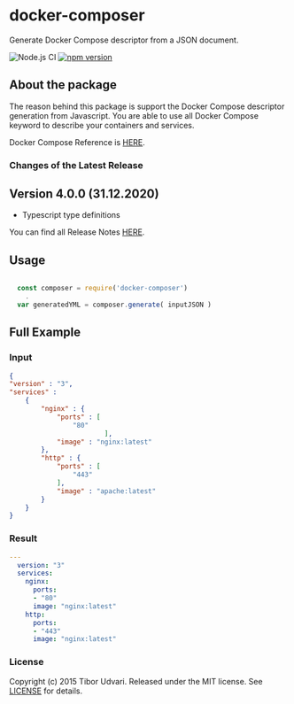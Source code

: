 # docker-composer

Generate Docker Compose descriptor from a JSON document.

![Node.js CI](https://github.com/tudvari/docker-composer/workflows/Node.js%20CI/badge.svg)
[![npm version](https://badge.fury.io/js/docker-composer.svg)](https://badge.fury.io/js/docker-composer)

## About the package

The reason behind this package is support the Docker Compose descriptor generation from Javascript. You are able to use all Docker Compose keyword to describe your containers and services.


Docker Compose Reference is [HERE](https://docs.docker.com/compose/compose-file/).

###  Changes of the Latest Release

## Version 4.0.0 (31.12.2020)
- Typescript type definitions


You can find all Release Notes [HERE](https://github.com/tudvari/docker-composer/blob/master/ReleaseNotes.md).

## Usage

```javascript

  const composer = require('docker-composer')
    .
  var generatedYML = composer.generate( inputJSON )
```

## Full Example

### Input

```json
{
"version" : "3",
"services" :
    {
        "nginx" : {
            "ports" : [
                "80"
                        ],
            "image" : "nginx:latest"
        },
        "http" : {
            "ports" : [
                "443"
            ],
            "image" : "apache:latest"
        }
    }
}
```
### Result
```yml
---
  version: "3"
  services:
    nginx:
      ports:
      - "80"
      image: "nginx:latest"
    http:
      ports:
      - "443"
      image: "nginx:latest"
```

### License

Copyright (c) 2015 Tibor Udvari. Released under the MIT license. See [LICENSE](https://github.com/tudvari/docker-composer/blob/master/LICENSE) for details.


